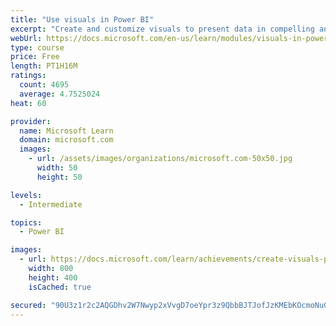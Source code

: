 ```yaml
---
title: "Use visuals in Power BI"
excerpt: "Create and customize visuals to present data in compelling and insightful ways."
webUrl: https://docs.microsoft.com/en-us/learn/modules/visuals-in-power-bi/
type: course
price: Free
length: PT1H16M
ratings:
  count: 4695
  average: 4.7525024
heat: 60

provider:
  name: Microsoft Learn
  domain: microsoft.com
  images:
    - url: /assets/images/organizations/microsoft.com-50x50.jpg
      width: 50
      height: 50

levels:
  - Intermediate

topics:
  - Power BI

images:
  - url: https://docs.microsoft.com/learn/achievements/create-visuals-power-bi-desktop-social.png
    width: 800
    height: 400
    isCached: true

secured: "90U3z1r2c2AQGDhv2W7Nwyp2xVvgD7oeYpr3z9QbbBJTJofJzKMEbKOcmoNuGcgebKDDps7zTVUx4PoPa4CtwFyW780bRfOYD8d/veXH5yAtRnhV2W2E0URPk2bx4NvqLnegXtOzi/0vu5JR9li+YGftL2z5MSZKRBassj/X0IqSTXu8IQsVPAeTQgSnq2bNtjMh8hJl61afHqu7zMZb1yNOwuJmYbKdjr+gSyt5YU/UymmrPjEkK82up6fzp+WVY8QMMrt6pcmDA9iUSn4PB7T/v+GRtGL+wMR40+HUB7rRdCT/FJZrN/Gln+PRhg9sYp3jEg/5WUOupb18ZRWSj6+4ooC4zYWc+lTuYo3ZHZJ+lTkreJCOtn/4FPbdQ8ff5zjyC7M/nNNeyofh2U0maCBwXDm2YxATw9NKbe5/zL0=;EG1JTviVEmvYmbX/IVLwNw=="
---
```



